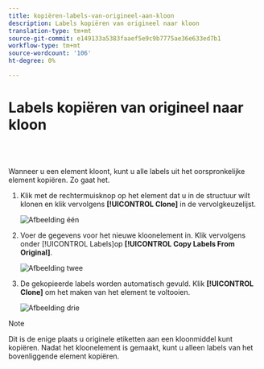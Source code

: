 ```yaml
---
title: kopiëren-labels-van-origineel-aan-kloon
description: Labels kopiëren van origineel naar kloon
translation-type: tm+mt
source-git-commit: e149133a5383faaef5e9c9b7775ae36e633ed7b1
workflow-type: tm+mt
source-wordcount: '106'
ht-degree: 0%

---
```



# Labels kopiëren van origineel naar kloon

<br> 

Wanneer u een element kloont, kunt u alle labels uit het oorspronkelijke element kopiëren. Zo gaat het.

1. Klik met de rechtermuisknop op het element dat u in de structuur wilt klonen en klik vervolgens **[!UICONTROL Clone]** in de vervolgkeuzelijst.

   ![Afbeelding één](/help/sky/assets/labels/copy-labels-from-original-to-clone/copy-labels-from-original-to-clone-1.jpg)

1. Voer de gegevens voor het nieuwe kloonelement in. Klik vervolgens onder [!UICONTROL Labels]op **[!UICONTROL Copy Labels From Original]**.

   ![Afbeelding twee](/help/sky/assets/labels/copy-labels-from-original-to-clone/copy-labels-from-original-to-clone-2.jpg)

1. De gekopieerde labels worden automatisch gevuld. Klik **[!UICONTROL Clone]** om het maken van het element te voltooien.

   ![Afbeelding drie](/help/sky/assets/labels/copy-labels-from-original-to-clone/copy-labels-from-original-to-clone-3.jpg)

>[!NOTE]
>
>Dit is de enige plaats u originele etiketten aan een kloonmiddel kunt kopiëren. Nadat het kloonelement is gemaakt, kunt u alleen labels van het bovenliggende element [](/help/sky/copy-labels-from-parent-to-child.md)kopiëren.
